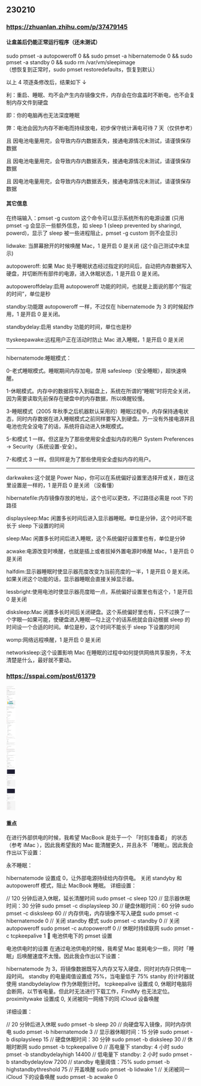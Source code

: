 ## 230210

### https://zhuanlan.zhihu.com/p/37479145

#### 让盒盖后仍能正常运行程序（还未测试）

sudo pmset -a autopoweroff 0 && sudo pmset -a hibernatemode 0 && sudo pmset -a standby 0 && sudo rm /var/vm/sleepimage  
（想恢复到正常时，sudo pmset restoredefaults，恢复到默认）

以上 4 项逐条修改后，结果如下 ↓

利：重启、睡眠、均不会产生内存镜像文件，内存会在你盒盖时不断电，也不会复制内存文件到硬盘

即：你的电脑再也无法深度睡眠

弊：电池会因为内存不断电而持续放电，初步保守统计满电可待 7 天（仅供参考）

且 因电池电量用完，会导致内存内数据丢失，接通电源情况未测试，请谨慎保存数据

且 因电池电量用完，会导致内存内数据丢失，接通电源情况未测试，请谨慎保存数据

且 因电池电量用完，会导致内存内数据丢失，接通电源情况未测试，请谨慎保存数据

#### 其它信息

在终端输入：pmset -g custom 这个命令可以显示系统所有的电源设置 (只用 pmset -g 会显示一些额外信息，如 sleep 1 (sleep prevented by sharingd, powerd)，显示了 sleep 被一些进程阻止，pmset -g custom 则不会显示)

lidwake: 当屏幕掀开的时候唤醒 Mac，1 是开启 0 是关闭 (这个自己测试中未显示)

autopoweroff: 如果 Mac 处于睡眠状态经过指定的时间后，自动把内存数据写入硬盘，并切断所有部件的电源，进入休眠状态，1 是开启 0 是关闭。

autopoweroffdelay:启用 autopoweroff 功能的时间，也就是上面说的那个“指定的时间”，单位是秒

standby:功能跟 autopoweroff 一样，不过仅在 hibernatemode 为 3 的时候起作用，1 是开启 0 是关闭。

standbydelay:启用 standby 功能的时间，单位也是秒

ttyskeepawake:远程用户正在活动时防止 Mac 进入睡眠，1 是开启 0 是关闭

---

hibernatemode:睡眠模式：

0-老式睡眠模式。睡眠期间内存加电，禁用 safesleep（安全睡眠），超快速唤醒。

1-休眠模式。内存中的数据将写入到磁盘上，系统在所谓的“睡眠”时将完全关闭，因为需要读取先前保存在硬盘中的内存数据，所以唤醒较慢。

3-睡眠模式（2005 年秋季之后机器默认采用的）睡眠过程中，内存保持通电状态，同时内存数据在进入睡眠模式之前同样要写入到硬盘。万一没有外接电源并且电池也完全没电了的话，系统将自动进入休眠模式。

5-和模式 1 一样。但这是为了那些使用安全虚拟内存的用户
System Preferences -> Security（系统设置-安全）。

7-和模式 3 一样。但同样是为了那些使用安全虚拟内存的用户。

---

darkwakes:这个就是 Power Nap，你可以在系统偏好设置里选择开或关，跟在这里设置是一样的，1 是开启 0 是关闭 （没看懂）

hibernatefile:内存镜像存放的地址，这个也可以更改，不过路径必需是 root 下的路径

displaysleep:Mac 闲置多长时间后进入显示器睡眠。单位是分钟，这个时间不能长于 sleep 下设置的时间

sleep:Mac 闲置多长时间后进入睡眠，这个系统偏好设置里也有，单位是分钟

acwake:电源改变时唤醒，也就是插上或者拔掉外置电源时唤醒 Mac，1 是开启 0 是关闭

halfdim:显示器睡眠时使显示器亮度改变为当前亮度的一半，1 是开启 0 是关闭。如果关闭这个功能的话，显示器睡眠会直接关掉显示器。

lessbright:使用电池时使显示器亮度暗一点，系统偏好设置里也有这个，1 是开启 0 是关闭

disksleep:Mac 闲置多长时间后关闭硬盘。这个系统偏好里也有，只不过换了一个字眼—如果可能，使硬盘进入睡眠—勾上这个的话系统就会自动根据 sleep 的时间设一个合适的时间。单位是秒，这个时间不能长于 sleep 下设置的时间

womp:网络远程唤醒，1 是开启 0 是关闭

networksleep:这个设置影响 Mac 在睡眠的过程中如何提供网络共享服务，不太清楚是什么，最好就不要动。

### https://sspai.com/post/61379

<img src='./img/2023-02-10-01-47-25.png' height=333px></img>

#### 重点

在进行外部供电的时候，我希望 MacBook 是处于一个 「时刻准备着」 的状态（参考 iMac ），因此我希望我的 Mac 能清醒更久，并且永不 「睡眠」。因此我会作出以下设置：

永不睡眠：

hibernatemode 设置成 0，让外部电源持续给内存供电。
关闭 standyby 和 autopoweroff 模式，阻止 MacBook 睡眠。
详细设置：

// 120 分钟后进入休眠，延长清醒时间
sudo pmset -c sleep 120
// 显示器休眠时间：30 分钟
sudo pmset -c displaysleep 30
// 硬盘休眠时间：60 分钟
sudo pmset -c disksleep 60
// 内存供电，内存镜像不写入硬盘
sudo pmset -c hibernatemode 0
// 关闭 standby 模式
sudo pmset -c standby 0
// 关闭 autopoweroff
sudo pmset -c autopoweroff 0
// 休眠时持续联网
sudo pmset -c tcpkeepalive 1
🔋 电池供电下的 pmset 设置

电池供电时的设置
在通过电池供电的时候，我希望 Mac 能耗电少一些，同时「睡眠」后唤醒速度不太慢。因此我会作出以下设置：

hibernatemode 为 3，将镜像数据既写入内存又写入硬盘，同时对内存只供电一段时间。
standby 的电量阈值设置成 75%，当电量低于 75% stanby 的计时器就使用 standbydelaylow 作为休眠倒计时。
tcpkeepalive 设置成 0, 休眠时电脑将会断网，以节省电量。但此时无法进行下载工作，FindMy 也无法定位。
proximitywake 设置成 0, 关闭被同一网络下的同 iCloud 设备唤醒

详细设置：

// 20 分钟后进入休眠
sudo pmset -b sleep 20
// 向硬盘写入镜像，同时内存供电
sudo pmset -b hibernatemode 3
// 显示器休眠时间：15 分钟
sudo pmset -b displaysleep 15
// 硬盘休眠时间：30 分钟
sudo pmset -b disksleep 30
// 休眠时断网
sudo pmset -b tcpkeepalive 0
// 高电量下 standby: 4 小时
sudo pmset -b standbydelayhigh 14400
// 低电量下 standby: 2 小时
sudo pmset -b standbydelaylow 7200
// standby 电量阈值：75%
sudo pmset -b highstandbythreshold 75
// 开盖唤醒
sudo pmset -b lidwake 1
// 关闭被同一 iCloud 下的设备唤醒
sudo pmset -b acwake 0
